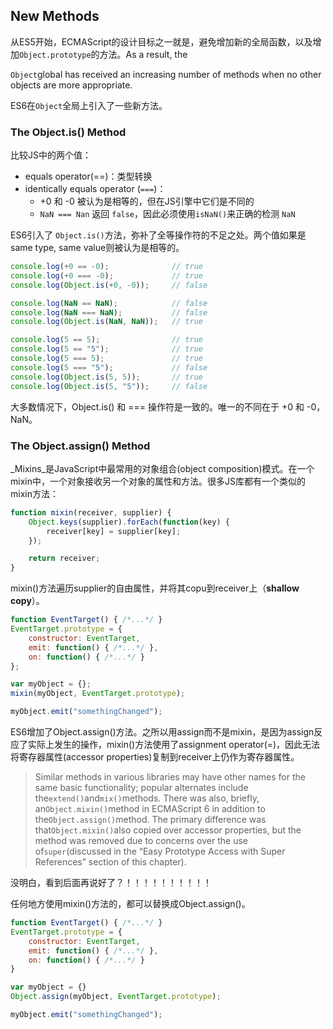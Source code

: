 ## New Methods

从ES5开始，ECMAScript的设计目标之一就是，避免增加新的全局函数，以及增加`Object.prototype`的方法。As a result, the

`Object`global has received an increasing number of methods when no other objects are more appropriate.

ES6在`Object`全局上引入了一些新方法。

### The Object.is\(\) Method

比较JS中的两个值：

* equals operator\(==\)：类型转换
* identically equals operator \(`===`\)：
  * +0 和 -0 被认为是相等的，但在JS引擎中它们是不同的
  * `NaN === Nan` 返回 `false`，因此必须使用`isNaN()`来正确的检测 `NaN`

ES6引入了 `Object.is()`方法，弥补了全等操作符的不足之处。两个值如果是 same type, same value则被认为是相等的。

```js
console.log(+0 == -0);              // true
console.log(+0 === -0);             // true
console.log(Object.is(+0, -0));     // false

console.log(NaN == NaN);            // false
console.log(NaN === NaN);           // false
console.log(Object.is(NaN, NaN));   // true

console.log(5 == 5);                // true
console.log(5 == "5");              // true
console.log(5 === 5);               // true
console.log(5 === "5");             // false
console.log(Object.is(5, 5));       // true
console.log(Object.is(5, "5"));     // false
```

大多数情况下，Object.is\(\) 和 === 操作符是一致的。唯一的不同在于 +0 和 -0，NaN。

### The Object.assign\(\) Method

_Mixins_是JavaScript中最常用的对象组合\(object composition\)模式。在一个mixin中，一个对象接收另一个对象的属性和方法。很多JS库都有一个类似的mixin方法：

```js
function mixin(receiver, supplier) {
    Object.keys(supplier).forEach(function(key) {
        receiver[key] = supplier[key];
    });

    return receiver;
}
```

mixin\(\)方法遍历supplier的自由属性，并将其copu到receiver上（**shallow copy**）。

```js
function EventTarget() { /*...*/ }
EventTarget.prototype = {
    constructor: EventTarget,
    emit: function() { /*...*/ },
    on: function() { /*...*/ }
};

var myObject = {};
mixin(myObject, EventTarget.prototype);

myObject.emit("somethingChanged");
```

ES6增加了Object.assign\(\)方法。之所以用assign而不是mixin，是因为assign反应了实际上发生的操作，mixin\(\)方法使用了assignment operator\(=\)，因此无法将寄存器属性\(accessor properties\)复制到receiver上仍作为寄存器属性。

> Similar methods in various libraries may have other names for the same basic functionality; popular alternates include the`extend()`and`mix()`methods. There was also, briefly, an`Object.mixin()`method in ECMAScript 6 in addition to the`Object.assign()`method. The primary difference was that`Object.mixin()`also copied over accessor properties, but the method was removed due to concerns over the use of`super`\(discussed in the “Easy Prototype Access with Super References” section of this chapter\).

没明白，看到后面再说好了？！！！！！！！！！！

任何地方使用mixin\(\)方法的，都可以替换成Object.assign\(\)。

```js
function EventTarget() { /*...*/ }
EventTarget.prototype = {
    constructor: EventTarget,
    emit: function() { /*...*/ },
    on: function() { /*...*/ }
}

var myObject = {}
Object.assign(myObject, EventTarget.prototype);

myObject.emit("somethingChanged");
```




